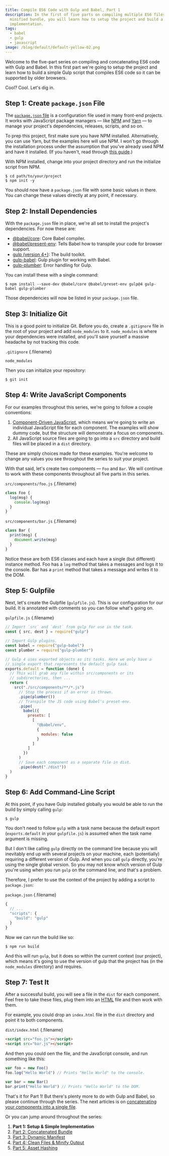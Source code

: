 ```yaml
---
title: Compile ES6 Code with Gulp and Babel, Part 1
description: In the first of five parts on compiling multiple ES6 files into a
  minified bundle, you will learn how to setup the project and build a simple
  implementation.
tags:
  - babel
  - gulp
  - javascript
image: /blog/default/default-yellow-02.png
---
```


Welcome to the five-part series on compiling and concatenating ES6 code with Gulp and Babel. In this first part we're going to setup the project and learn how to build a simple Gulp script that compiles ES6 code so it can be supported by older browsers.

Cool? Cool. Let's dig in.

## Step 1: Create `package.json` File

The [`package.json` file](https://docs.npmjs.com/files/package.json) is a configuration file used in many front-end projects. It works with JavaScript package managers — like [NPM](/blog/wtf-is-npm) and [Yarn](https://yarnpkg.com/en/) — to manage your project's dependencies, releases, scripts, and so on.

To prep this project, first make sure you have NPM installed. Alternatively, you can use Yarn, but the examples here will use NPM. I won't go through the installation process under the assumption that you've already used NPM and have it installed. (If you haven't, read through [this guide](https://www.npmjs.com/get-npm).)

With NPM installed, change into your project directory and run the initialize script from NPM.

    $ cd path/to/your/project
    $ npm init -y

You should now have a `package.json` file with some basic values in there. You can change these values directly at any point, if necessary.

## Step 2: Install Dependencies

With the `package.json` file in place, we're all set to install the project's dependencies. For now these are:

- [@babel/core](https://www.npmjs.com/package/@babel/core): Core Babel compiler.
- [@babel/present-env](https://www.npmjs.com/package/@babel/preset-env): Tells Babel how to transpile your code for browser support.
- [gulp (version 4+)](https://www.npmjs.com/package/gulp): The build toolkit.
- [gulp-babel](https://www.npmjs.com/package/gulp-babel): Gulp plugin for working with Babel.
- [gulp-plumber](https://www.npmjs.com/package/gulp-plumber): Error handling for Gulp.

You can install these with a single command:

    $ npm install --save-dev @babel/core @babel/preset-env gulp@4 gulp-babel gulp-plumber

Those dependencies will now be listed in your `package.json` file.

## Step 3: Initialize Git

This is a good point to initialize Git. Before you do, create a `.gitignore` file in the root of your project and add `node_modules` to it. `node_modules` is where your dependencies were installed, and you'll save yourself a massive headache by not tracking this code.

`.gitignore` {.filename}

```shell
node_modules
```

Then you can initialize your repository:

    $ git init

## Step 4: Write JavaScript Components

For our examples throughout this series, we're going to follow a couple conventions:

1. [Component-Driven JavaScript](/blog/component-based-js-architecture/), which means we're going to write an individual JavaScript file for each component. The examples will show dummy code, but the structure will demonstrate a focus on components.
2. All JavaScript source files are going to go into a `src` directory and build files will be placed in a `dist` directory.

These are simply choices made for these examples. You're welcome to change any values you see throughout the series to suit your project.

With that said, let's create two components — `Foo` and `Bar`. We will continue to work with these components throughout all five parts in this series.

`src/components/foo.js` {.filename}

```js
class Foo {
  log(msg) {
    console.log(msg)
  }
}
```

`src/components/bar.js` {.filename}

```js
class Bar {
  print(msg) {
    document.write(msg)
  }
}
```

Notice these are both ES6 classes and each have a single (but different) instance method. Foo has a `log` method that takes a messages and logs it to the console. Bar has a `print` method that takes a message and writes it to the DOM.

## Step 5: Gulpfile

Next, let's create the Gulpfile (`gulpfile.js`). This is our configuration for our build. It is annotated with comments so you can follow what's going on.

`gulpfile.js` {.filename}

```js
// Import `src` and `dest` from gulp for use in the task.
const { src, dest } = require("gulp")

// Import Gulp plugins.
const babel = require("gulp-babel")
const plumber = require("gulp-plumber")

// Gulp 4 uses exported objects as its tasks. Here we only have a
// single export that represents the default gulp task.
exports.default = function (done) {
  // This will grab any file within src/components or its
  // subdirectories, then ...
  return (
    src("./src/components/**/*.js")
      // Stop the process if an error is thrown.
      .pipe(plumber())
      // Transpile the JS code using Babel's preset-env.
      .pipe(
        babel({
          presets: [
            [
              "@babel/env",
              {
                modules: false
              }
            ]
          ]
        })
      )
      // Save each component as a separate file in dist.
      .pipe(dest("./dist"))
  )
}
```

## Step 6: Add Command-Line Script

At this point, if you have Gulp installed globally you would be able to run the build by simply calling `gulp`:

    $ gulp

You don't need to follow `gulp` with a task name because the default export (`exports.default` in your `gulpfile.js`) is assumed when the task name argument is missing.

But I don't like calling `gulp` directly on the command line because you will inevitably end up with several projects on your machine, each (potentially) requiring a different version of Gulp. And when you call `gulp` directly, you're using the single global version. So you may not know which version of Gulp you're using when you run `gulp` on the command line, and that's a problem.

Therefore, I prefer to use the context of the project by adding a script to `package.json`:

`package.json` {.filename}

```js
{
  // ...
  "scripts": {
    "build": "gulp"
  }
}
```

Now we can run the build like so:

    $ npm run build

And this will run `gulp`, but it does so within the current context (our project), which means it's going to use the version of gulp that the project has (in the `node_modules` directory) and requires.

## Step 7: Test It

After a successful build, you will see a file in the `dist` for each component. Feel free to take these files, plug them into an [HTML](/blog/wtf-is-html/) file and then work with them.

For example, you could drop an `index.html` file in the `dist` directory and point it to both components.

`dist/index.html` {.filename}

```html
<script src="foo.js"></script>
<script src="bar.js"></script>
```

And then you could oen the file, and the JavaScript console, and run something like this:

```js
var foo = new Foo()
foo.log("Hello World") // Prints "Hello World" to the console.

var bar = new Bar()
bar.print("Hello World") // Prints "Hello World" to the DOM.
```

That's it for Part 1! But there's plenty more to do with Gulp and Babel, so please continue through the series. The next articles is on [concatenating your components into a single file](/blog/compile-es6-code-gulp-babel-part-2/).

Or you can jump around throughout the series:

1. **Part 1: Setup & Simple Implementation**
2. [Part 2: Concatenated Bundle](/blog/compile-es6-code-gulp-babel-part-2/)
3. [Part 3: Dynamic Manifest](/blog/compile-es6-code-gulp-babel-part-3/)
4. [Part 4: Clean Files & Minify Output](/blog/compile-es6-code-gulp-babel-part-4/)
5. [Part 5: Asset Hashing](/blog/compile-es6-code-gulp-babel-part-5/)
